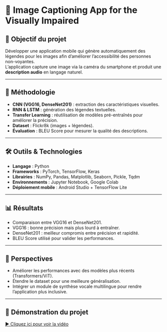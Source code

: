 # 📱 Image Captioning App for the Visually Impaired

## 🎯 Objectif du projet
Développer une application mobile qui génère automatiquement des légendes pour les images afin d’améliorer l’accessibilité des personnes non-voyantes.  
L’application capture une image via la caméra du smartphone et produit une **description audio** en langage naturel.

---

## 🧠 Méthodologie
- **CNN (VGG16, DenseNet201)** : extraction des caractéristiques visuelles.  
- **RNN & LSTM** : génération des légendes textuelles.  
- **Transfer Learning** : réutilisation de modèles pré-entraînés pour améliorer la précision.  
- **Dataset** : Flickr8k (images + légendes).  
- **Évaluation** : BLEU Score pour mesurer la qualité des descriptions.  

---

## 🛠️ Outils & Technologies
- **Langage** : Python  
- **Frameworks** : PyTorch, TensorFlow, Keras  
- **Librairies** : NumPy, Pandas, Matplotlib, Seaborn, Pickle, Tqdm  
- **Environnements** : Jupyter Notebook, Google Colab  
- **Déploiement mobile** : Android Studio + TensorFlow Lite  

---

## 📊 Résultats
- Comparaison entre VGG16 et DenseNet201.  
- VGG16 : bonne précision mais plus lourd à entraîner.  
- DenseNet201 : meilleur compromis entre précision et rapidité.  
- BLEU Score utilisé pour valider les performances.  

---

## 🚀 Perspectives
- Améliorer les performances avec des modèles plus récents (Transformers/ViT).  
- Étendre le dataset pour une meilleure généralisation.  
- Intégrer un module de synthèse vocale multilingue pour rendre l’application plus inclusive.  

---

## 🎥 Démonstration du projet
[▶️ Cliquez ici pour voir la vidéo](video.mp4)




